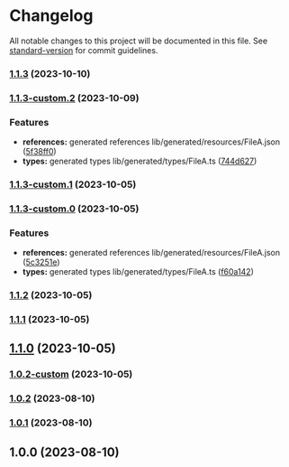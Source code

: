 # Changelog

All notable changes to this project will be documented in this file. See [standard-version](https://github.com/conventional-changelog/standard-version) for commit guidelines.

### [1.1.3](https://github.com/Skip85/test-lib/compare/v1.1.2...v1.1.3) (2023-10-10)

### [1.1.3-custom.2](https://github.com/Skip85/test-lib/compare/v1.1.2...v1.1.3-custom.2) (2023-10-09)


### Features

* **references:** generated references lib/generated/resources/FileA.json ([5f38ff0](https://github.com/Skip85/test-lib/commit/5f38ff0cada2e1b36e4fabed95a0a5750b3d9d48))
* **types:** generated types lib/generated/types/FileA.ts ([744d627](https://github.com/Skip85/test-lib/commit/744d627e9ce4b5ff04c93d06aa366de3dfacebb7))

### [1.1.3-custom.1](https://github.com/Skip85/test-lib/compare/v1.1.3-custom.0...v1.1.3-custom.1) (2023-10-05)

### [1.1.3-custom.0](https://github.com/Skip85/test-lib/compare/v1.1.2...v1.1.3-custom.0) (2023-10-05)


### Features

* **references:** generated references lib/generated/resources/FileA.json ([5c3251e](https://github.com/Skip85/test-lib/commit/5c3251e8bbf1bf8cbdbb713f8ef46ceb2f620cdd))
* **types:** generated types lib/generated/types/FileA.ts ([f60a142](https://github.com/Skip85/test-lib/commit/f60a1420762912b4b2ba630b6fca8e61be3da30f))

### [1.1.2](https://github.com/Skip85/test-lib/compare/v1.1.1...v1.1.2) (2023-10-05)

### [1.1.1](https://github.com/Skip85/test-lib/compare/v1.0.2...v1.1.1) (2023-10-05)

## [1.1.0](https://github.com/Skip85/test-lib/compare/v1.0.2-custom...v1.1.0) (2023-10-05)

### [1.0.2-custom](https://github.com/Skip85/test-lib/compare/v1.0.2...v1.0.2-custom) (2023-10-05)

### [1.0.2](https://github.com/Skip85/test-lib/compare/v1.0.1...v1.0.2) (2023-08-10)

### [1.0.1](https://github.com/Skip85/test-lib/compare/v1.0.0...v1.0.1) (2023-08-10)

## 1.0.0 (2023-08-10)

